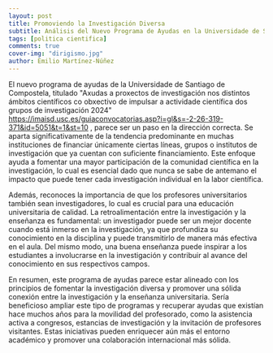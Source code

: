 ```yaml
---
layout: post
title: Promoviendo la Investigación Diversa 
subtitle: Análisis del Nuevo Programa de Ayudas en la Universidade de Santiago de Compostela
tags: [politica cientifica]
comments: true
cover-img: "dirigismo.jpg"
author: Emilio Martínez-Núñez
---
```


El nuevo programa de ayudas de la Universidade de Santiago de Compostela, titulado "Axudas a proxectos de investigación nos distintos ámbitos científicos co obxectivo de impulsar a actividade científica dos grupos de investigación 2024" https://imaisd.usc.es/guiaconvocatorias.asp?i=gl&s=-2-26-319-371&id=5051&t=1&st=10 , parece ser un paso en la dirección correcta. Se aparta significativamente de la tendencia predominante en muchas instituciones de financiar únicamente ciertas líneas, grupos o institutos de investigación que ya cuentan con suficiente financiamiento. Este enfoque ayuda a fomentar una mayor participación de la comunidad científica en la investigación, lo cual es esencial dado que nunca se sabe de antemano el impacto que puede tener cada investigación individual en la labor científica.

Además, reconoces la importancia de que los profesores universitarios también sean investigadores, lo cual es crucial para una educación universitaria de calidad. La retroalimentación entre la investigación y la enseñanza es fundamental: un investigador puede ser un mejor docente cuando está inmerso en la investigación, ya que profundiza su conocimiento en la disciplina y puede transmitirlo de manera más efectiva en el aula. Del mismo modo, una buena enseñanza puede inspirar a los estudiantes a involucrarse en la investigación y contribuir al avance del conocimiento en sus respectivos campos.

En resumen, este programa de ayudas parece estar alineado con los principios de fomentar la investigación diversa y promover una sólida conexión entre la investigación y la enseñanza universitaria. Sería beneficioso ampliar este tipo de programas y recuperar ayudas que existían hace muchos años para la movilidad del profesorado, como la asistencia activa a congresos, estancias de investigación y la invitación de profesores visitantes. Estas iniciativas pueden enriquecer aún más el entorno académico y promover una colaboración internacional más sólida.




